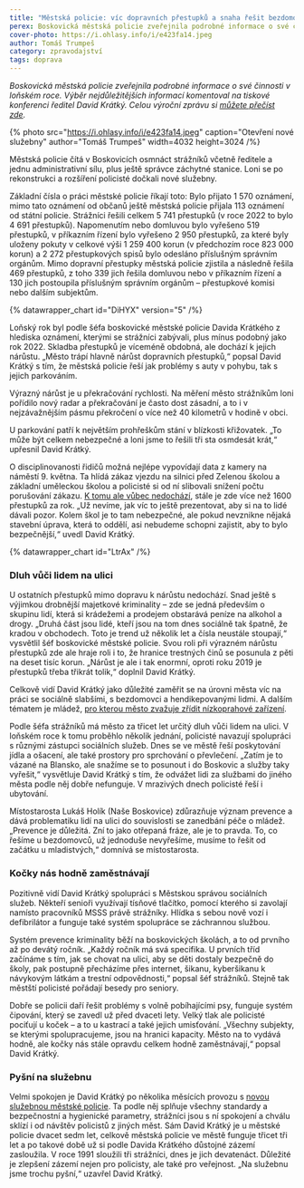 ```yaml
---
title: "Městská policie: víc dopravních přestupků a snaha řešit bezdomovectví"
perex: Boskovická městská policie zveřejnila podrobné informace o své činnosti v loňském roce. Výběr nejdůležitějších informací komentoval na tiskové konferenci ředitel David Krátký.
cover-photo: https://i.ohlasy.info/i/e423fa14.jpeg
author: Tomáš Trumpeš
category: zpravodajství
tags: doprava
---
```


*Boskovická městská policie zveřejnila podrobné informace o své činnosti v loňském roce. Výběr nejdůležitějších informací komentoval na tiskové konferenci ředitel David Krátký. Celou výroční zprávu si [můžete přečíst zde](https://data.ohlasy.info/2024/vyrocni-zprava-policie.pdf).* 

{% photo src="https://i.ohlasy.info/i/e423fa14.jpeg" caption="Otevření nové služebny" author="Tomáš Trumpeš" width=4032 height=3024 /%}

Městská policie čítá v Boskovicích osmnáct strážníků včetně ředitele a jednu administrativní sílu, plus ještě správce záchytné stanice. Loni se po rekonstrukci a rozšíření policisté dočkali nové služebny.

Základní čísla o práci městské policie říkají toto: ​​Bylo přijato 1 570 oznámení, mimo tato oznámení od občanů ještě městská policie přijala 113 oznámení od státní policie. Strážníci řešili celkem 5 741 přestupků (v roce 2022 to bylo 4 691 přestupků). Napomenutím nebo domluvou bylo vyřešeno 519 přestupků, v příkazním řízení bylo vyřešeno 2 950 přestupků, za které byly uloženy pokuty v celkové výši 1 259 400 korun (v předchozím roce 823 000 korun) a 2 272 přestupkových spisů bylo odesláno příslušným správním orgánům. Mimo dopravní přestupky městská policie zjistila a následně řešila 469 přestupků, z toho 339 jich řešila domluvou nebo v příkazním řízení a 130 jich postoupila příslušným správním orgánům – přestupkové komisi nebo dalším subjektům.

{% datawrapper_chart id="DiHYX" version="5" /%}

Loňský rok byl podle šéfa boskovické městské policie Davida Krátkého z hlediska oznámení, kterými se strážníci zabývali, plus mínus podobný jako rok 2022. Skladba přestupků je víceméně obdobná, ale dochází k jejich nárůstu. „Město trápí hlavně nárůst dopravních přestupků,“ popsal David Krátký s tím, že městská policie řeší jak problémy s auty v pohybu, tak s jejich parkováním.

Výrazný nárůst je u překračování rychlosti. Na měření město strážníkům loni pořídilo nový radar a překračování je často dost zásadní, a to i v nejzávažnějším pásmu překročení o více než 40 kilometrů v hodině v obci.

U parkování patří k největším prohřeškům stání v blízkosti křižovatek. „To může být celkem nebezpečné a loni jsme to řešili tři sta osmdesát krát,“ upřesnil David Krátký.

O disciplinovanosti řidičů možná nejlépe vypovídají data z kamery na náměstí 9. května. Ta hlídá zákaz vjezdu na silnici před Zelenou školou a základní uměleckou školou a policisté si od ní slibovali snížení počtu porušování zákazu. [K tomu ale vůbec nedochází](https://ohlasy.info/clanky/2023/04/parkovani-zelena.html), stále je zde více než 1600 přestupků za rok. „Už nevíme, jak víc to ještě prezentovat, aby si na to lidé dávali pozor. Kolem škol je to tam nebezpečné, ale pokud nevznikne nějaká stavební úprava, která to oddělí, asi nebudeme schopni zajistit, aby to bylo bezpečnější,“ uvedl David Krátký.

{% datawrapper_chart id="LtrAx" /%}

### Dluh vůči lidem na ulici

U ostatních přestupků mimo dopravu k nárůstu nedochází. Snad ještě s výjimkou drobnější majetkové kriminality – zde se jedná především o skupinu lidí, která si krádežemi a prodejem obstarává peníze na alkohol a drogy. „Druhá část jsou lidé, kteří jsou na tom dnes sociálně tak špatně, že kradou v obchodech. Toto je trend už několik let a čísla neustále stoupají,“ vysvětlil šéf boskovické městské policie. Svou roli při výrazném nárůstu přestupků zde ale hraje roli i to, že hranice trestných činů se posunula z pěti na deset tisíc korun. „Nárůst je ale i tak enormní, oproti roku 2019 je přestupků třeba třikrát tolik,“ doplnil David Krátký.

Celkově vidí David Krátký jako důležité zaměřit se na úrovni města víc na práci se sociálně slabšími, s bezdomovci a hendikepovanými lidmi. A dalším tématem je mládež, [pro kterou město zvažuje zřídit nízkoprahové zařízení](https://ohlasy.info/clanky/2024/02/nizkoprah.html). 

Podle šéfa strážníků má město za třicet let určitý dluh vůči lidem na ulici. V loňském roce k tomu proběhlo několik jednání, policisté navazují spolupráci s různými zástupci sociálních služeb. Dnes se ve městě řeší poskytování jídla a ošacení, ale také prostory pro sprchování o převlečení. „Zatím je to vázané na Blansko, ale snažíme se to posunout i do Boskovic a služby taky vyřešit,“ vysvětluje David Krátký s tím, že odvážet lidi za službami do jiného města podle něj dobře nefunguje. V mrazivých dnech policisté řeší i ubytování.

Místostarosta Lukáš Holík (Naše Boskovice) zdůrazňuje význam prevence a dává problematiku lidí na ulici do souvislosti se zanedbání péče o mládež. „Prevence je důležitá. Zní to jako otřepaná fráze, ale je to pravda. To, co řešíme u bezdomovců, už jednoduše nevyřešíme, musíme to řešit od začátku u mladistvých,“ domnívá se místostarosta.

### Kočky nás hodně zaměstnávají

Pozitivně vidí David Krátký spolupráci s Městskou správou sociálních služeb. Někteří senioři využívají tísňové tlačítko, pomocí kterého si zavolají namísto pracovníků MSSS právě strážníky. Hlídka s sebou nově vozí i defibrilátor a funguje také systém spolupráce se záchrannou službou.

Systém prevence kriminality běží na boskovických školách, a to od prvního až po devátý ročník. „Každý ročník má svá specifika. U prvních tříd začínáme s tím, jak se chovat na ulici, aby se děti dostaly bezpečně do školy, pak postupně přecházíme přes internet, šikanu, kyberšikanu k návykovým látkám a trestní odpovědnosti,“ popsal šéf strážníků. Stejně tak městští policisté pořádají besedy pro seniory.

Dobře se policii daří řešit problémy s volně pobíhajícími psy, funguje systém čipování, který se zavedl už před dvaceti lety. Velký tlak ale policisté pociťují u koček – a to u kastrací a také jejich umisťování. „Všechny subjekty, se kterými spolupracujeme, jsou na hranici kapacity. Město na to vydává hodně, ale kočky nás stále opravdu celkem hodně zaměstnávají,“ popsal David Krátký. 

### Pyšní na služebnu

Velmi spokojen je David Krátký po několika měsících provozu s [novou služebnou městské policie](https://ohlasy.info/clanky/2023/06/nova-sluzebna-policie.html). Ta podle něj splňuje všechny standardy a bezpečnostní a hygienické parametry, strážníci jsou s ní spokojení a chválu sklízí i od návštěv policistů z jiných měst. Sám David Krátký je u městské policie dvacet sedm let, celkově městská policie ve městě funguje třicet tři let a po takové době už si podle Davida Krátkého důstojné zázemí zasloužila. V roce 1991 sloužili tři strážníci, dnes je jich devatenáct. Důležité je zlepšení zázemí nejen pro policisty, ale také pro veřejnost. „Na služebnu jsme trochu pyšní,“ uzavřel David Krátký.